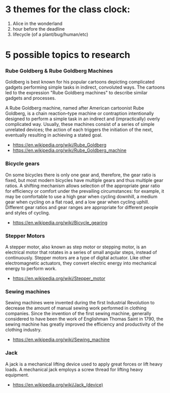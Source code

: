 # 3 themes for the class clock: 
1. Alice in the wonderland 
2. hour before the deadline
3. lifecycle (of a plant/bug/human/etc)

# 5 possible topics to research
### Rube Goldberg & Rube Goldberg Machines

Goldberg is best known for his popular cartoons depicting complicated gadgets performing simple tasks in indirect, convoluted ways. The cartoons led to the expression "Rube Goldberg machines" to describe similar gadgets and processes. 

A Rube Goldberg machine, named after American cartoonist Rube Goldberg, is a chain reaction–type machine or contraption intentionally designed to perform a simple task in an indirect and (impractically) overly complicated way. Usually, these machines consist of a series of simple unrelated devices; the action of each triggers the initiation of the next, eventually resulting in achieving a stated goal.

- https://en.wikipedia.org/wiki/Rube_Goldberg
- https://en.wikipedia.org/wiki/Rube_Goldberg_machine

### Bicycle gears

On some bicycles there is only one gear and, therefore, the gear ratio is fixed, but most modern bicycles have multiple gears and thus multiple gear ratios. A shifting mechanism allows selection of the appropriate gear ratio for efficiency or comfort under the prevailing circumstances: for example, it may be comfortable to use a high gear when cycling downhill, a medium gear when cycling on a flat road, and a low gear when cycling uphill. Different gear ratios and gear ranges are appropriate for different people and styles of cycling.

- https://en.wikipedia.org/wiki/Bicycle_gearing

### Stepper Motors

A stepper motor, also known as step motor or stepping motor, is an electrical motor that rotates in a series of small angular steps, instead of continuously. Stepper motors are a type of digital actuator. Like other electromagnetic actuators, they convert electric energy into mechanical energy to perform work.

- https://en.wikipedia.org/wiki/Stepper_motor


### Sewing machines

Sewing machines were invented during the first Industrial Revolution to decrease the amount of manual sewing work performed in clothing companies. Since the invention of the first sewing machine, generally considered to have been the work of Englishman Thomas Saint in 1790, the sewing machine has greatly improved the efficiency and productivity of the clothing industry.

- https://en.wikipedia.org/wiki/Sewing_machine

### Jack 

A jack is a mechanical lifting device used to apply great forces or lift heavy loads. A mechanical jack employs a screw thread for lifting heavy equipment.

- https://en.wikipedia.org/wiki/Jack_(device)
